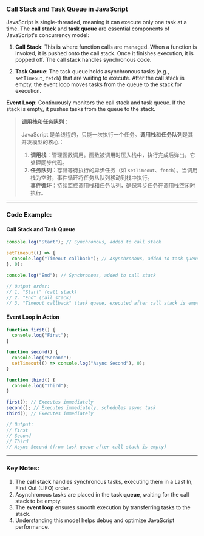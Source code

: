### Call Stack and Task Queue in JavaScript

<audio src="C:\Users\10691\Downloads\JavaScript is s.mp3"></audio>

JavaScript is single-threaded, meaning it can execute only one task at a time. The **call stack** and **task queue** are essential components of JavaScript's concurrency model:

1. **Call Stack**: This is where function calls are managed. When a function is invoked, it is pushed onto the call stack. Once it finishes execution, it is popped off. The call stack handles synchronous code.

2. **Task Queue**: The task queue holds asynchronous tasks (e.g., `setTimeout`, `fetch`) that are waiting to execute. After the call stack is empty, the event loop moves tasks from the queue to the stack for execution.

**Event Loop**: Continuously monitors the call stack and task queue. If the stack is empty, it pushes tasks from the queue to the stack.

> **调用栈和任务队列**：
>
> <audio src="C:\Users\10691\Downloads\JavaScript 是单线程.mp3"></audio>
>
> JavaScript 是单线程的，只能一次执行一个任务。**调用栈**和**任务队列**是其并发模型的核心：  
>
> 1. **调用栈**：管理函数调用。函数被调用时压入栈中，执行完成后弹出。它处理同步代码。  
> 2. **任务队列**：存储等待执行的异步任务（如 `setTimeout`、`fetch`）。当调用栈为空时，事件循环将任务从队列移动到栈中执行。  
> **事件循环**：持续监控调用栈和任务队列，确保异步任务在调用栈空闲时执行。

---

### Code Example:

<audio src="C:\Users\10691\Downloads\这段代码展示了 JavaScr (19).mp3"></audio>

#### **Call Stack and Task Queue**
```javascript
console.log("Start"); // Synchronous, added to call stack

setTimeout(() => {
  console.log("Timeout callback"); // Asynchronous, added to task queue
}, 0);

console.log("End"); // Synchronous, added to call stack

// Output order:
// 1. "Start" (call stack)
// 2. "End" (call stack)
// 3. "Timeout callback" (task queue, executed after call stack is empty)
```

#### **Event Loop in Action**
```javascript
function first() {
  console.log("First");
}

function second() {
  console.log("Second");
  setTimeout(() => console.log("Async Second"), 0);
}

function third() {
  console.log("Third");
}

first(); // Executes immediately
second(); // Executes immediately, schedules async task
third(); // Executes immediately

// Output:
// First
// Second
// Third
// Async Second (from task queue after call stack is empty)
```

---

### Key Notes:
1. The **call stack** handles synchronous tasks, executing them in a Last In, First Out (LIFO) order.  
2. Asynchronous tasks are placed in the **task queue**, waiting for the call stack to be empty.  
3. The **event loop** ensures smooth execution by transferring tasks to the stack.  
4. Understanding this model helps debug and optimize JavaScript performance.